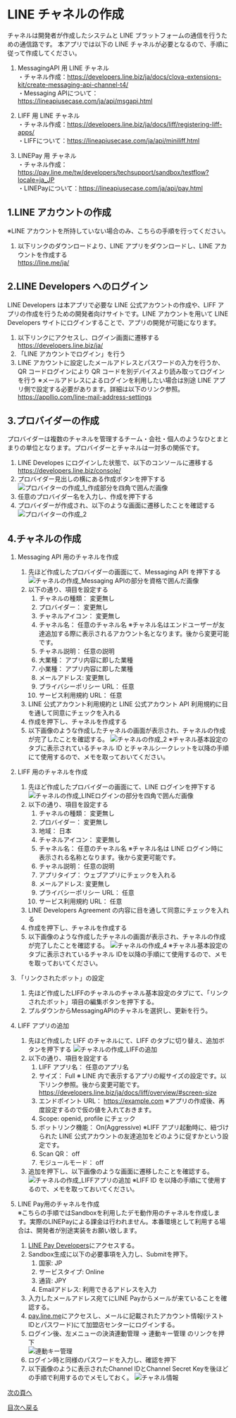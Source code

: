 # LINE チャネルの作成

チャネルは開発者が作成したシステムと LINE プラットフォームの通信を行うための通信路です。
本アプリでは以下の LINE チャネルが必要となるので、手順に従って作成してください。

1. MessagingAPI 用 LINE チャネル  
・チャネル作成：https://developers.line.biz/ja/docs/clova-extensions-kit/create-messaging-api-channel-t4/  
・Messaging APIについて：https://lineapiusecase.com/ja/api/msgapi.html  

1. LIFF 用 LINE チャネル  
・チャネル作成：https://developers.line.biz/ja/docs/liff/registering-liff-apps/  
・LIFFについて：https://lineapiusecase.com/ja/api/miniliff.html  

1. LINEPay 用 チャネル  
・チャネル作成：https://pay.line.me/tw/developers/techsupport/sandbox/testflow?locale=ja_JP  
・LINEPayについて：https://lineapiusecase.com/ja/api/pay.html  

## 1.LINE アカウントの作成

※LINE アカウントを所持していない場合のみ、こちらの手順を行ってください。

1. 以下リンクのダウンロードより、LINE アプリをダウンロードし、LINE アカウントを作成する  
   https://line.me/ja/

## 2.LINE Developers へのログイン

LINE Developers は本アプリで必要な LINE 公式アカウントの作成や、LIFF アプリの作成を行うための開発者向けサイトです。LINE アカウントを用いて LINE Developers サイトにログインすることで、アプリの開発が可能になります。

1. 以下リンクにアクセスし、ログイン画面に遷移する  
   https://developers.line.biz/ja/
1. 「LINE アカウントでログイン」を行う
1. LINE アカウントに設定したメールアドレスとパスワードの入力を行うか、QR コードログインにより QR コードを別デバイスより読み取ってログインを行う
   ※メールアドレスによるログインを利用したい場合は別途 LINE アプリ側で設定する必要があります。詳細は以下のリンク参照。  
   https://appllio.com/line-mail-address-settings

## 3.プロバイダーの作成

プロバイダーは複数のチャネルを管理するチーム・会社・個人のようなひとまとまりの単位となります。プロバイダーとチャネルは一対多の関係です。

1. LINE Developes にログインした状態で、以下のコンソールに遷移する  
   https://developers.line.biz/console/
2. プロバイダー見出しの横にある作成ボタンを押下する
   ![プロバイターの作成_1_作成部分を四角で囲んだ画像](images/line-provider-create-1.png)
3. 任意のプロバイダー名を入力し、作成を押下する
4. プロバイダーが作成され、以下のような画面に遷移したことを確認する
   ![プロバイターの作成_2](images/line-provider-create-2.png)

## 4.チャネルの作成

1. Messaging API 用のチャネルを作成
   1. 先ほど作成したプロバイダーの画面にて、Messaging API を押下する
      ![チャネルの作成_Messaging APIの部分を資格で囲んだ画像](images/line-channel-create-1.png)
   1. 以下の通り、項目を設定する
      1. チャネルの種類： 変更無し
      1. プロバイダー： 変更無し
      1. チャネルアイコン： 変更無し
      1. チャネル名： 任意のチャネル名
         ※チャネル名はエンドユーザーが友達追加する際に表示されるアカウント名となります。後から変更可能です。
      1. チャネル説明： 任意の説明
      1. 大業種： アプリ内容に即した業種
      1. 小業種： アプリ内容に即した業種
      1. メールアドレス: 変更無し
      1. プライバシーポリシー URL： 任意
      1. サービス利用規約 URL： 任意
   1. LINE 公式アカウント利用規約と LINE 公式アカウント API 利用規約に目を通して同意にチェックを入れる
   1. 作成を押下し、チャネルを作成する
   1. 以下画像のような作成したチャネルの画面が表示され、チャネルの作成が完了したことを確認する。
      ![チャネルの作成_2](images/line-channel-create-2.png)
      ※チャネル基本設定のタブに表示されているチャネル ID とチャネルシークレットを以降の手順にて使用するので、メモを取っておいてください。
1. LIFF 用のチャネルを作成
   1. 先ほど作成したプロバイダーの画面にて、LINE ログインを押下する
      ![チャネルの作成_LINEログインの部分を四角で囲んだ画像](images/line-channel-create-3.png)
   1. 以下の通り、項目を設定する
      1. チャネルの種類： 変更無し
      1. プロバイダー： 変更無し
      1. 地域： 日本
      1. チャネルアイコン： 変更無し
      1. チャネル名： 任意のチャネル名
         ※チャネル名は LINE ログイン時に表示される名称となります。後から変更可能です。
      1. チャネル説明： 任意の説明
      1. アプリタイプ： ウェブアプリにチェックを入れる
      1. メールアドレス: 変更無し
      1. プライバシーポリシー URL： 任意
      1. サービス利用規約 URL： 任意
   1. LINE Developers Agreement の内容に目を通して同意にチェックを入れる
   1. 作成を押下し、チャネルを作成する
   1. 以下画像のような作成したチャネルの画面が表示され、チャネルの作成が完了したことを確認する。
      ![チャネルの作成_4](images/line-channel-create-4.png)
      ※チャネル基本設定のタブに表示されているチャネル IDを以降の手順にて使用するので、メモを取っておいてください。
1. 「リンクされたボット」の設定
   1. 先ほど作成したLIFFのチャネルのチャネル基本設定のタブにて、「リンクされたボット」項目の編集ボタンを押下する。
   1. プルダウンからMessagingAPIのチャネルを選択し、更新を行う。
1. LIFF アプリの追加
   1. 先ほど作成した LIFF のチャネルにて、LIFF のタブに切り替え、追加ボタンを押下する
      ![チャネルの作成_LIFFの追加](images/line-channel-create-add-liff.png)
   1. 以下の通り、項目を設定する
      1. LIFF アプリ名： 任意のアプリ名
      1. サイズ： Full
         ※ LINE 内で表示するアプリの縦サイズの設定です。以下リンク参照。後から変更可能です。
         https://developers.line.biz/ja/docs/liff/overview/#screen-size
      1. エンドポイント URL： https://example.com
         ※アプリの作成後、再度設定するので仮の値を入れておきます。
      1. Scope: openid, profile にチェック
      1. ボットリンク機能： On(Aggressive)
         ※LIFF アプリ起動時に、紐づけられた LINE 公式アカウントの友達追加をどのように促すかという設定です。
      1. Scan QR： off
      1. モジュールモード： off
   1. 追加を押下し、以下画像のような画面に遷移したことを確認する。
      ![チャネルの作成_LIFFアプリの追加](images/line-channel-create-add-liff-app.png)
      ※LIFF ID を以降の手順にて使用するので、メモを取っておいてください。

1. LINE Pay用のチャネルを作成  
   ※こちらの手順ではSandboxを利用したデモ動作用のチャネルを作成します。実際のLINEPayによる課金は行われません。本番環境として利用する場合は、開発者が別途実装をお願い致します。  
   1. [LINE Pay Developers](https://pay.line.me/tw/developers/techsupport/sandbox/creation?locale=ja_JP)にアクセスする。
   1. Sandbox生成に以下の必要事項を入力し、Submitを押下。
      1. 国家: JP
      1. サービスタイプ: Online
      1. 通貨: JPY
      1. Emailアドレス: 利用できるアドレスを入力
   1. 入力したメールアドレス宛てにLINE Payからメールが来ていることを確認する。
   1. [pay.line.me](https://pay.line.me/portal/jp/auth/login)にアクセスし、メールに記載されたアカウント情報(テストIDとパスワード)にて加盟店センターにログインする。
   1. ログイン後、左メニューの決済連動管理 -> 連動キー管理 のリンクを押下  
   ![連動キー管理](images/linepay-key.png)
   1. ログイン時と同様のパスワードを入力し、確認を押下
   1. 以下画像のように表示されたChannel IDとChannel Secret Keyを後ほどの手順で利用するのでメモしておく。
   ![チャネル情報](images/linepay-channel-information.png)

[次の頁へ](back-end-construction.md)

[目次へ戻る](../README.md)